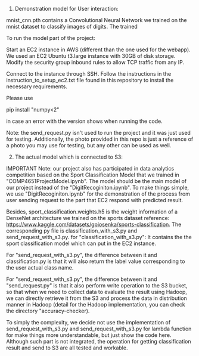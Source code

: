 1. Demonstration model for User interaction:

mnist_cnn.pth contains a Convolutional Neural Network we trained on the mnist dataset to classify images of digits. The trained 

To run the model part of the project:

Start an EC2 instance in AWS (different than the one used for the webapp). We used an EC2 Ubuntu t3.large instance with 30GB of disk storage. Modify the security group inbound rules to allow TCP traffic from any IP.

Connect to the instance through SSH. Follow the instructions in the instruction_to_setup_ec2.txt file found in this repository to install the necessary requirements.

Please use 

pip install "numpy<2"

in case an error with the version shows when running the code.

Note: the send_request.py isn't used to run the project and it was just used for testing. Additionally, the photo provided in this repo is just a reference of a photo you may use for testing, but any other can be used as well.

2. The actual model which is connected to S3:

IMPORTANT Note: our project also has participated in data analytics competition based on the Sport Classification Model that we trained in "COMP4651ProjectModel.ipynb". The model should be the main model of our project instead of the "DigitRecoginiton.ipynb". To make things simple, we use "DigitRecoginiton.ipynb" for the demonstration of the process from user sending request to the part that EC2 respond with predicted result.

Besides, sport_classification.weights.h5 is the weight information of a DenseNet architecture we trained on the sports dataset reference: https://www.kaggle.com/datasets/gpiosenka/sports-classification. The corresponding py file is classification_with_s3.py and send_request_with_s3.py.
for "classification_with_s3.py": It contains the the sport classification model which can put in the EC2 instance.

For "send_request_with_s3.py", the difference between it and classification.py is that it will also return the label value corresponding to the user actual class name.

For "send_request_with_s3.py", the difference between it and "send_request.py" is that it also perform write operation to the S3 bucket, so that when we need to collect data to evaluate the result using Hadoop, we can directly retrieve it from the S3 and process the data in distribution manner in Hadoop (detail for the Hadoop implementation, you can check the directory "accuracy-checker). 

To simply the complexity, we decide not use the implementation of send_request_with_s3.py and send_request_with_s3.py for lambda function for make things more understandable, but just show the code here. Although such part is not integrated, the operation for getting classification result and send to S3 are all tested and workable.
